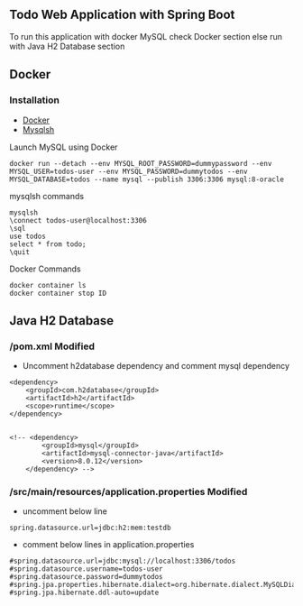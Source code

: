 ## Todo Web Application with Spring Boot

To run this application with docker MySQL check Docker section else run with Java H2 Database section 

## Docker

### Installation
- [Docker](https://docs.docker.com/engine/install/)
- [Mysqlsh](https://dev.mysql.com/doc/mysql-shell/8.0/en/mysql-shell-install.html)

Launch MySQL using Docker
```
docker run --detach --env MYSQL_ROOT_PASSWORD=dummypassword --env MYSQL_USER=todos-user --env MYSQL_PASSWORD=dummytodos --env MYSQL_DATABASE=todos --name mysql --publish 3306:3306 mysql:8-oracle
```


mysqlsh commands 
```
mysqlsh
\connect todos-user@localhost:3306
\sql
use todos
select * from todo;
\quit
```

Docker Commands
```
docker container ls
docker container stop ID
```


## Java H2 Database

### /pom.xml Modified
- Uncomment h2database dependency and comment mysql dependency

```
<dependency>
    <groupId>com.h2database</groupId>
	<artifactId>h2</artifactId>
	<scope>runtime</scope>
</dependency> 


<!-- <dependency>
		<groupId>mysql</groupId>
		<artifactId>mysql-connector-java</artifactId>
		<version>8.0.12</version>
	</dependency> -->
```

### /src/main/resources/application.properties Modified

- uncomment below line
```
spring.datasource.url=jdbc:h2:mem:testdb
```

- comment below lines in application.properties
```
#spring.datasource.url=jdbc:mysql://localhost:3306/todos
#spring.datasource.username=todos-user
#spring.datasource.password=dummytodos
#spring.jpa.properties.hibernate.dialect=org.hibernate.dialect.MySQLDialect
#spring.jpa.hibernate.ddl-auto=update
```
